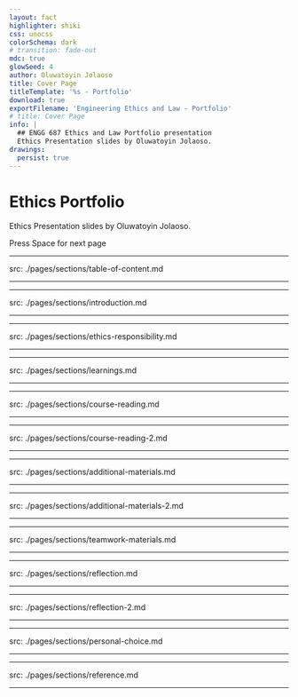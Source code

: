 ```yaml
---
layout: fact
highlighter: shiki
css: unocss
colorSchema: dark
# transition: fade-out
mdc: true
glowSeed: 4
author: Oluwatoyin Jolaoso
title: Cover Page
titleTemplate: '%s - Portfolio'
download: true
exportFilename: 'Engineering Ethics and Law - Portfolio'
# title: Cover Page
info: |
  ## ENGG 687 Ethics and Law Portfolio presentation 
  Ethics Presentation slides by Oluwatoyin Jolaoso.
drawings:
  persist: true
---
```

# Ethics Portfolio

Ethics Presentation slides by <span text-3xl font-hand v-mark.circle.yellow>  Oluwatoyin Jolaoso. </span>

<div class="pt-12">
  <span @click="$slidev.nav.next" class="px-2 py-1 rounded cursor-pointer" hover="bg-white bg-opacity-10">
    Press Space for next page <carbon:arrow-right class="inline"/>
  </span>
</div>

---
src: ./pages/sections/table-of-content.md

---

<!-- Empty Table of content -->

---
src: ./pages/sections/introduction.md

---

<!-- Empty Introduction -->
---
src: ./pages/sections/ethics-responsibility.md

---

<!-- Empty ethics and responsibility and this part is ignored,-->

---
src: ./pages/sections/learnings.md

---

<!-- Content here is also ignored-->
---
src: ./pages/sections/course-reading.md

---

<!-- Course reading here is ignored-->

---
src: ./pages/sections/course-reading-2.md

---

<!-- Course reading 2 here is ignored-->

---
src: ./pages/sections/additional-materials.md

---

<!-- Course reading here is ignored-->

---
src: ./pages/sections/additional-materials-2.md

---

<!-- Course reading here is ignored-->

---
src: ./pages/sections/teamwork-materials.md

---

<!-- Course reading here is ignored-->

---
src: ./pages/sections/reflection.md

---

<!-- Reflection reading here is ignored,  2 Pages-->
---
src: ./pages/sections/reflection-2.md

---

<!-- Reflection reading here is ignored,  2 Pages-->

---
src: ./pages/sections/personal-choice.md

---
<!-- Nothing here -->
---
src: ./pages/sections/reference.md
<!-- One More page for anything, You rchoice it could be interesting things about yourself. She gave an example in class that if xoul be I can solve rubiks cube in 3 mins for my case I can claim i can type 105 wpm since there is no way to confirm what I have said that lie can fly -->

<!-- Reflection reading here is ignored,  2 Pages-->
---
